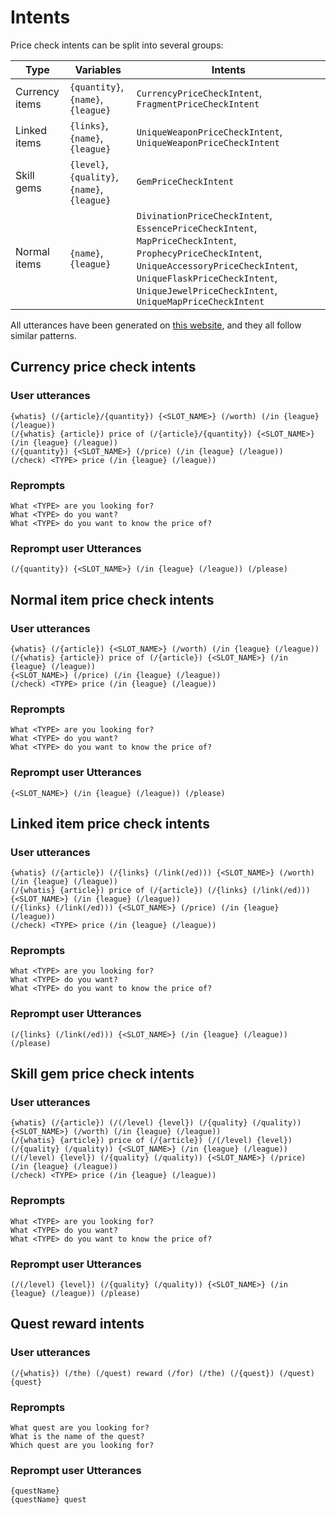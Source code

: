 # Intents

Price check intents can be split into several groups:

| Type | Variables | Intents |
| --- | --- | --- |
| Currency items | `{quantity}`, `{name}`, `{league}` | `CurrencyPriceCheckIntent`, `FragmentPriceCheckIntent` |
| Linked items | `{links}`, `{name}`, `{league}` | `UniqueWeaponPriceCheckIntent`, `UniqueWeaponPriceCheckIntent` |
| Skill gems | `{level}`, `{quality}`, `{name}`, `{league}` | `GemPriceCheckIntent` |
| Normal items | `{name}`, `{league}` | `DivinationPriceCheckIntent`, `EssencePriceCheckIntent`, `MapPriceCheckIntent`, `ProphecyPriceCheckIntent`, `UniqueAccessoryPriceCheckIntent`, `UniqueFlaskPriceCheckIntent`, `UniqueJewelPriceCheckIntent`, `UniqueMapPriceCheckIntent` |

All utterances have been generated on [this website](http://www.makermusings.com/amazon-echo-utterance-expander/), and they all follow similar patterns.

## Currency price check intents

### User utterances

```text
{whatis} (/{article}/{quantity}) {<SLOT_NAME>} (/worth) (/in {league} (/league))
(/{whatis} {article}) price of (/{article}/{quantity}) {<SLOT_NAME>} (/in {league} (/league))
(/{quantity}) {<SLOT_NAME>} (/price) (/in {league} (/league))
(/check) <TYPE> price (/in {league} (/league))
```

### Reprompts

```text
What <TYPE> are you looking for?
What <TYPE> do you want?
What <TYPE> do you want to know the price of?
```

### Reprompt user Utterances

```text
(/{quantity}) {<SLOT_NAME>} (/in {league} (/league)) (/please)
```

## Normal item price check intents

### User utterances

```text
{whatis} (/{article}) {<SLOT_NAME>} (/worth) (/in {league} (/league))
(/{whatis} {article}) price of (/{article}) {<SLOT_NAME>} (/in {league} (/league))
{<SLOT_NAME>} (/price) (/in {league} (/league))
(/check) <TYPE> price (/in {league} (/league))
```

### Reprompts

```text
What <TYPE> are you looking for?
What <TYPE> do you want?
What <TYPE> do you want to know the price of?
```

### Reprompt user Utterances

```text
{<SLOT_NAME>} (/in {league} (/league)) (/please)
```

## Linked item price check intents

### User utterances

```text
{whatis} (/{article}) (/{links} (/link(/ed))) {<SLOT_NAME>} (/worth) (/in {league} (/league))
(/{whatis} {article}) price of (/{article}) (/{links} (/link(/ed))) {<SLOT_NAME>} (/in {league} (/league))
(/{links} (/link(/ed))) {<SLOT_NAME>} (/price) (/in {league} (/league))
(/check) <TYPE> price (/in {league} (/league))
```

### Reprompts

```text
What <TYPE> are you looking for?
What <TYPE> do you want?
What <TYPE> do you want to know the price of?
```

### Reprompt user Utterances

```text
(/{links} (/link(/ed))) {<SLOT_NAME>} (/in {league} (/league)) (/please)
```

## Skill gem price check intents

### User utterances

```text
{whatis} (/{article}) (/(/level) {level}) (/{quality} (/quality)) {<SLOT_NAME>} (/worth) (/in {league} (/league))
(/{whatis} {article}) price of (/{article}) (/(/level) {level}) (/{quality} (/quality)) {<SLOT_NAME>} (/in {league} (/league))
(/(/level) {level}) (/{quality} (/quality)) {<SLOT_NAME>} (/price) (/in {league} (/league))
(/check) <TYPE> price (/in {league} (/league))
```

### Reprompts

```text
What <TYPE> are you looking for?
What <TYPE> do you want?
What <TYPE> do you want to know the price of?
```

### Reprompt user Utterances

```text
(/(/level) {level}) (/{quality} (/quality)) {<SLOT_NAME>} (/in {league} (/league)) (/please)
```

## Quest reward intents

### User utterances

```text
(/{whatis}) (/the) (/quest) reward (/for) (/the) (/{quest}) (/quest)
{quest}
```

### Reprompts

```text
What quest are you looking for?
What is the name of the quest?
Which quest are you looking for?
```

### Reprompt user Utterances

```text
{questName}
{questName} quest
```
